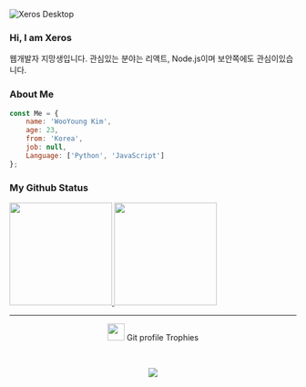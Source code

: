 ![Xeros Desktop](https://user-images.githubusercontent.com/77450463/159569721-f80c11cf-da7c-4000-9a01-30982d0d645d.jpg)

### Hi, I am Xeros

웹개발자 지망생입니다.
관심있는 분야는 리액트, Node.js이며 보안쪽에도 관심이있습니다.

### About Me

```javascript
const Me = {
    name: 'WooYoung Kim',
    age: 23,
    from: 'Korea',
    job: null,
    Language: ['Python', 'JavaScript']
};
```

### My Github Status

<p aligin="center">
  <a href="https://github.com/0x000613">
    <img height="180em" src="https://github-readme-stats-eight-theta.vercel.app/api/top-langs/?username=0x000613&layout=compact&langs_count=8&theme=tokyonight"/>
    <img height="180em" src="https://github-readme-stats-eight-theta.vercel.app/api?username=0x000613&show_icons=true&theme=tokyonight&include_all_commits=true&count_private=true"/>
  </a>
</p>

<hr>
<p align="center">
  <img src="https://media.giphy.com/media/QaMcXSekUWx7aogAUr/giphy.gif" width="30" />&nbsp;Git profile Trophies
</p>
<br>
<p align="center">
  <img src="https://github-profile-trophy.vercel.app/?username=0x000613&theme=juicyfresh&no-bg=true" />
</p>











